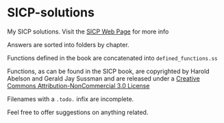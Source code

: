 SICP-solutions
==============

My SICP solutions. Visit the [SICP Web Page](http://mitpress.mit.edu/sicp/) for more info

Answers are sorted into folders by chapter.

Functions defined in the book are concatenated into `defined_functions.ss`

Functions, as can be found in the SICP book, are copyrighted by
Harold Abelson and Gerald Jay Sussman and are released under
a [Creative Commons Attribution-NonCommercial 3.0 License](http://creativecommons.org/licenses/by-nc/3.0/)

Filenames with a `.todo.` infix are incomplete.

Feel free to offer suggestions on anything related.

